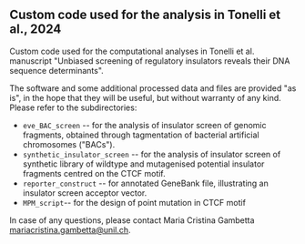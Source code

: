 ## Custom code used for the analysis in Tonelli et al., 2024

Custom code used for the computational analyses in Tonelli et al. manuscript "Unbiased screening of regulatory insulators reveals their DNA sequence determinants".

The software and some additional processed data and files are provided "as is", in the hope that they will be useful, but without warranty of any kind. Please refer to the subdirectories:

-   `eve_BAC_screen` -- for the analysis of insulator screen of genomic fragments, obtained through tagmentation of bacterial artificial chromosomes ("BACs").
-   `synthetic_insulator_screen` -- for the analysis of insulator screen of synthetic library of wildtype and mutagenised potential insulator fragments centred on the CTCF motif.
-   `reporter_construct` -- for annotated GeneBank file, illustrating an insulator screen acceptor vector.
-   `MPM_script`-- for the design of point mutation in CTCF motif

In case of any questions, please contact Maria Cristina Gambetta [mariacristina.gambetta\@unil.ch](mailto:mariacristina.gambetta@unil.ch).
